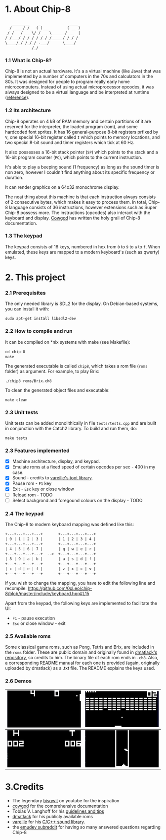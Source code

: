 # 1. About Chip-8
```
   ________    _             ____ 
  / ____/ /_  (_)___        ( __ )
 / /   / __ \/ / __ \______/ __  |
/ /___/ / / / / /_/ /_____/ /_/ / 
\____/_/ /_/_/ .___/      \____/  
            /_/                   
```

### 1.1 What is Chip-8?
Chip-8 is not an actual hardware. It's a a virtual machine (like Java) that was implemented by a number of computers in the 70s and calculators in the 80s. It was designed for people to program really early home microcomputers. Instead of using actual microprocessor opcodes, it was always designed to be a virtual language and be interpreted at runtime ([reference](http://www.emulator101.com/introduction-to-chip-8.html)).

### 1.2 Its architecture
Chip-8 operates on 4 kB of RAM memory and certain partitions of it are reserved for the interpreter, the loaded program (rom), and some hardcoded font sprites. It has 16 general-purpose 8-bit registers prfixed by `V`, one special 16-bit register called `I` which points to memory locations, and two special 8-bit sound and timer registers which tick at 60 Hz.  

It also possesses a 16-bit stack pointer (`SP`) which points to the stack and a 16-bit program counter (`PC`), which points to the current instruction.  

It's able to play  a beeping sound (1 frequency) as long as the sound timer is non zero, however I couldn't find anything about its specific frequency or duration.  

It can render graphics on a 64x32 monochrome display.  

The neat thing about this machine is that each instruction always consists of 2 consecutive bytes, which makes it easy to process them. In total, Chip-8 language consists of 36 instructions, however extensions such as Super Chip-8 possess more. The instructions (opcodes) also interact with the keyboard and display. [Cowgod](http://devernay.free.fr/hacks/chip8/C8TECH10.HTM#0.0) has written the holy grail of Chip-8 documentation.


### 1.3 The keypad
The keypad consists of 16 keys, numbered in hex from `0` to `9` to `a` to `f`. When emulated, these keys are mapped to a modern keyboard's (such as qwerty) keys.

# 2. This project

### 2.1 Prerequisites
The only needed library is SDL2 for the display. On Debian-based systems, you can install it with:
```
sudo apt-get install libsdl2-dev
```

### 2.2 How to compile and run
It can be compiled on \*nix systems with make (see Makefile):
```
cd chip-8
make
```
The generated executable is called `chip8`, which takes a rom file (`roms` folder) as argument. For example, to play Brix:
```
./chip8 roms/Brix.ch8
```
To clean the generated object files and executable:
```
make clean
```

### 2.3 Unit tests
Unit tests can be added monolithically in file `tests/tests.cpp` and are built in conjunction with the Catch2 library. To build and run them, do:
```
make tests
```

### 2.3 Features implemented 
- [x] Machine architecture, display, and keypad.
- [x] Emulate roms at a fixed speed of certain opcodes per sec - 400 in my case.
- [x] Sound - credits to [vareille's toot library](https://github.com/vareille/toot).
- [x] Pause rom - `F1` key
- [x] Exit - `Esc` key or close window
- [ ] Reload rom - TODO
- [ ] Select backgrond and foregound colours on the display - TODO

### 2.4 The keypad

The Chip-8 to modern keyboard mapping was defined like this:
```
+---+---+---+---+       +---+---+---+---+
| 0 | 1 | 2 | 3 |       | 1 | 2 | 3 | 4 |
+---+---+---+---+       +---+---+---+---+
| 4 | 5 | 6 | 7 |       | q | w | e | r |
+---+---+---+---+  -->  +---+---+---+---+
| 8 | 9 | a | b |       | a | s | d | f |
+---+---+---+---+       +---+---+---+---+
| c | d | e | f |       | z | x | c | v |
+---+---+---+---+       +---+---+---+---+
```
If you wish to change the mapping, you have to edit the following line and recompile:
https://github.com/0xLeo/chip-8/blob/master/include/keyboard.hpp#L15

Apart from the keypad, the following keys are implemented to facilitate the UI:
* `F1` - pause execution
* `Esc` or close window - exit


### 2.5 Available roms
Some classical game roms, such as Pong, Tetris and Brix, are included in the `roms` folder. These are public domain and originally found in [dmatlack's repository](https://github.com/dmatlack/chip8), so credits to him. The binary file of each rom ends in `.ch8`. Also, a corresponding README manual for each one is provided (again, originally uploaded by dmatlack) as a .txt file. The README explains the keys used.


### 2.6 Demos

![](https://raw.githubusercontent.com/0xLeo/chip-8/master/pics/pong.gif)  |  ![](https://raw.githubusercontent.com/0xLeo/chip-8/master/pics/brix.gif)
:-------------------------:|:-------------------------:
![](https://raw.githubusercontent.com/0xLeo/chip-8/master/pics/coin.gif)  |  ![](https://raw.githubusercontent.com/0xLeo/chip-8/master/pics/tetris.gif)

# 3.Credits
* The legendary [bisqwit](https://www.youtube.com/watch?v=rpLoS7B6T94) on youtube for the inspiration
* [cowgod](http://devernay.free.fr/hacks/chip8/C8TECH10.HTM#0.0) for the comprehensive documentation
* Tobias V. Langhoff for his [guidelines and tips](https://tobiasvl.github.io/blog/write-a-chip-8-emulator/)
* [dmatlack](https://github.com/dmatlack/chip8) for his publicly available roms
* [vareille](https://github.com/vareille/) for his [C/C++ sound library](https://github.com/vareille/toot).
* the [emudev subreddit](https://www.reddit.com/r/EmuDev/) for having so many answered questions regarding Chip-8
